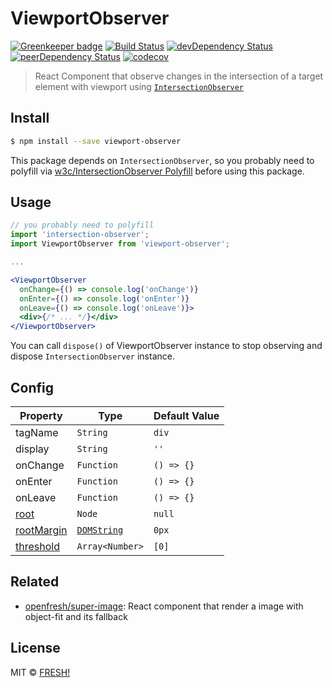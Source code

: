 # ViewportObserver

[![Greenkeeper badge](https://badges.greenkeeper.io/openfresh/viewport-observer.svg)](https://greenkeeper.io/)
[![Build Status](https://travis-ci.org/openfresh/viewport-observer.svg?branch=master)](https://travis-ci.org/openfresh/viewport-observer)
[![devDependency Status](https://david-dm.org/openfresh/viewport-observer/dev-status.svg)](https://david-dm.org/openfresh/viewport-observer?type=dev)
[![peerDependency Status](https://david-dm.org/openfresh/viewport-observer/peer-status.svg)](https://david-dm.org/openfresh/viewport-observer?type=peer)
[![codecov](https://codecov.io/gh/openfresh/viewport-observer/branch/master/graph/badge.svg)](https://codecov.io/gh/openfresh/viewport-observer)

> React Component that observe changes in the intersection of a target element with viewport using [`IntersectionObserver`](https://w3c.github.io/IntersectionObserver/)

## Install

```bash
$ npm install --save viewport-observer
```

This package depends on `IntersectionObserver`, so you probably need to polyfill via [w3c/IntersectionObserver Polyfill](https://github.com/w3c/IntersectionObserver/tree/master/polyfill) before using this package.

## Usage

```jsx
// you probably need to polyfill
import 'intersection-observer';
import ViewportObserver from 'viewport-observer';

...

<ViewportObserver
  onChange={() => console.log('onChange')}
  onEnter={() => console.log('onEnter')}
  onLeave={() => console.log('onLeave')}>
  <div>{/* ... */}</div>
</ViewportObserver>
```

You can call `dispose()` of ViewportObserver instance to stop observing and dispose `IntersectionObserver` instance.

## Config

|  Property   | Type       | Default Value |
| ----------- | ---------- | ------------- |
| tagName | `String` | `div` |
| display | `String` | `''` |
| onChange | `Function` | `() => {}` |
| onEnter | `Function` | `() => {}` |
| onLeave | `Function` | `() => {}` |
| [root](https://wicg.github.io/IntersectionObserver/#dom-intersectionobserver-root) | `Node` | `null` |
| [rootMargin](https://wicg.github.io/IntersectionObserver/#dom-intersectionobserverinit-rootmargin) | [`DOMString`](https://heycam.github.io/webidl/#idl-DOMString) | `0px` |
| [threshold](https://wicg.github.io/IntersectionObserver/#dom-intersectionobserverinit-threshold)  | `Array<Number>` | `[0]` |

## Related

- [openfresh/super-image](https://github.com/openfresh/super-image): React component that render a image with object-fit and its fallback

## License

MIT © [FRESH!](https://github.com/openfresh)
